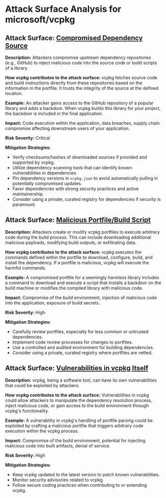 # Attack Surface Analysis for microsoft/vcpkg

## Attack Surface: [Compromised Dependency Source](./attack_surfaces/compromised_dependency_source.md)

**Description:** Attackers compromise upstream dependency repositories (e.g., GitHub) to inject malicious code into the source code or build scripts of a library.

**How vcpkg contributes to the attack surface:** vcpkg fetches source code and build instructions directly from these repositories based on the information in the portfile. It trusts the integrity of the source at the defined location.

**Example:** An attacker gains access to the GitHub repository of a popular library and adds a backdoor. When vcpkg builds this library for your project, the backdoor is included in the final application.

**Impact:** Code execution within the application, data breaches, supply chain compromise affecting downstream users of your application.

**Risk Severity:** Critical

**Mitigation Strategies:**
* Verify checksums/hashes of downloaded sources if provided and supported by vcpkg.
* Utilize dependency scanning tools that can identify known vulnerabilities in dependencies.
* Pin dependency versions in `vcpkg.json` to avoid automatically pulling in potentially compromised updates.
* Favor dependencies with strong security practices and active maintainership.
* Consider using a private, curated registry for dependencies if security is paramount.

## Attack Surface: [Malicious Portfile/Build Script](./attack_surfaces/malicious_portfilebuild_script.md)

**Description:** Attackers create or modify vcpkg portfiles to execute arbitrary code during the build process. This can include downloading additional malicious payloads, modifying build outputs, or exfiltrating data.

**How vcpkg contributes to the attack surface:** vcpkg executes the commands defined within the portfile to download, configure, build, and install the dependency. If a portfile is malicious, vcpkg will execute the harmful commands.

**Example:** A compromised portfile for a seemingly harmless library includes a command to download and execute a script that installs a backdoor on the build machine or modifies the compiled library with malicious code.

**Impact:** Compromise of the build environment, injection of malicious code into the application, exposure of build secrets.

**Risk Severity:** High

**Mitigation Strategies:**
* Carefully review portfiles, especially for less common or untrusted dependencies.
* Implement code review processes for changes to portfiles.
* Use a controlled and audited environment for building dependencies.
* Consider using a private, curated registry where portfiles are vetted.

## Attack Surface: [Vulnerabilities in vcpkg Itself](./attack_surfaces/vulnerabilities_in_vcpkg_itself.md)

**Description:** vcpkg, being a software tool, can have its own vulnerabilities that could be exploited by attackers.

**How vcpkg contributes to the attack surface:** Vulnerabilities in vcpkg could allow attackers to manipulate the dependency resolution process, inject malicious code, or gain access to the build environment through vcpkg's functionality.

**Example:** A vulnerability in vcpkg's handling of portfile parsing could be exploited by crafting a malicious portfile that triggers arbitrary code execution within the vcpkg process.

**Impact:** Compromise of the build environment, potential for injecting malicious code into built artifacts, denial of service.

**Risk Severity:** High

**Mitigation Strategies:**
* Keep vcpkg updated to the latest version to patch known vulnerabilities.
* Monitor security advisories related to vcpkg.
* Follow secure coding practices when contributing to or extending vcpkg.

